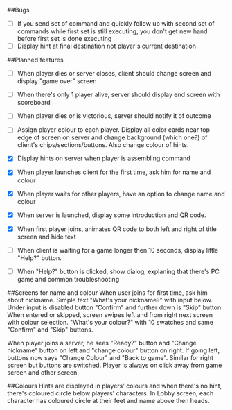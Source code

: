 
##Bugs
- [ ] If you send set of command and quickly follow up with second set of commands while first set is still executing, you don't get new hand before first set is done executing
- [ ] Display hint at final destination not player's current destination

##Planned features
- [ ] When player dies or server closes, client should change screen and display "game over" screen
- [ ] When there's only 1 player alive, server should display end screen with scoreboard
- [ ] When player dies or is victorious, server should notify it of outcome
- [ ] Assign player colour to each player. Display all color cards near top edge of screen on server and change background (which one?) of client's chips/sections/buttons. Also change colour of hints.
- [x] Display hints on server when player is assembling command
- [x] When player launches client for the first time, ask him for name and colour
- [x] When player waits for other players, have an option to change name and colour

- [x] When server is launched, display some introduction and QR code. 
- [x] When first player joins, animates QR code to both left and right of title screen and hide text
- [ ] When client is waiting for a game longer then 10 seconds, display little "Help?" button.
- [ ] When "Help?" button is clicked, show dialog, explaning that there's PC game and common troubleshooting

##Screens for name and colour
When user joins for first time, ask him about nickname. Simple text "What's your nickname?" with input below. Under input is disabled button "Confirm" and further down is "Skip" button. When entered or skipped, screen swipes left and from right next screen with colour selection. "What's your colour?" with 10 swatches and same "Confirm" and "Skip" buttons. 

When player joins a server, he sees "Ready?" button and "Change nickname" button on left and "change colour" button on right. If going left, buttons now says "Change Colour" and "Back to game". Similar for right screen but buttons are switched. Player is always on click away from game screen and other screen.

##Colours
Hints are displayed in players' colours and when there's no hint, there's coloured circle below players' characters. In Lobby screen, each character has coloured circle at their feet and name above then heads. 